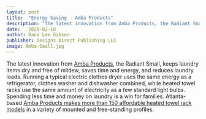 ```yaml
---
layout: post
title:  "Energy Saving - Amba Products"
description: "The latest innovation from Amba Products, the Radiant Small, keeps laundry items dry and free of mildew, saves time and energy, and reduces laundry loads."
date:   2020-02-10
author: Dana Lee Gibson
publisher: Designs Direct Publishing LLC
image: Amba-Small.jpg
---
```


The latest innovation from [Amba Products](https://ambaproducts.com/), the Radiant Small, keeps laundry items dry and free of mildew, saves time and energy, and reduces laundry loads. Running a typical electric clothes dryer uses the same energy as a refrigerator, clothes washer and dishwasher combined, while heated<!--more--> towel racks use the same amount of electricity as a few standard light bulbs. Spending less time and money on laundry is a win for families. Atlanta-based [Amba Products makes more than 150 affordable heated towel rack models](https://ambaproducts.com/) in a variety of mounted and free-standing profiles.

